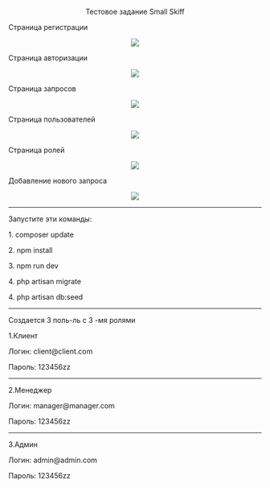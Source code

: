 <p align="center">Тестовое задание Small Skiff</p>
<!-- <p align="center"></p> -->
<p align="left">Страница регистрации</p>
<p align="center"><img src="https://github.com/zhanyzak/small-test/blob/main/public/screens/register.png?raw=true" /></p>
<p align="left">Страница авторизации</p>
<p align="center"><img src="https://github.com/zhanyzak/small-test/blob/main/public/screens/login.png?raw=true" /></p>
<p align="left">Страница запросов</p>
<p align="center"><img src="https://github.com/zhanyzak/small-test/blob/main/public/screens/admin-tickets.png?raw=true" /></p>
<p align="left">Страница пользователей</p>
<p align="center"><img src="https://github.com/zhanyzak/small-test/blob/main/public/screens/admin-users.png?raw=true" /></p>
<p align="left">Страница ролей</p>
<p align="center"><img src="https://github.com/zhanyzak/small-test/blob/main/public/screens/admin-roles.png?raw=true" /></p>
<p align="left">Добавление нового запроса</p>
<p align="center"><img src="https://github.com/zhanyzak/small-test/blob/main/public/screens/add-tickets.png?raw=true" /></p>
<hr />
<p align="left">Запустите эти команды:</p>
<p align="left">1. composer update</p>
<p align="left">2. npm install</p>
<p align="left">3. npm run dev</p>
<p align="left">4. php artisan migrate</p>
<p align="left">4. php artisan db:seed</p>
<hr />
<p align="left">Создается 3 поль-ль с 3 -мя ролями</p>
<p align="left">1.Клиент</p>
<p align="left">Логин: client@client.com</p>
<p align="left">Пароль: 123456zz</p>
<hr />
<p align="left">2.Менеджер</p>
<p align="left">Логин: manager@manager.com</p>
<p align="left">Пароль: 123456zz</p>
<hr />
<p align="left">3.Админ</p>
<p align="left">Логин: admin@admin.com</p>
<p align="left">Пароль: 123456zz</p>
